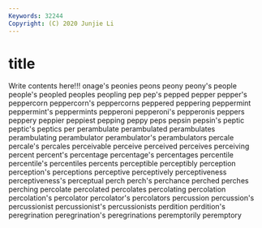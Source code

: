 ```yaml
---
Keywords: 32244
Copyright: (C) 2020 Junjie Li
---
```


# title

Write contents here!!!
onage's 
peonies 
peons 
peony 
peony's 
people 
people's 
peopled 
peoples
peopling 
pep 
pep's 
pepped 
pepper 
pepper's 
peppercorn 
peppercorn's 
peppercorns 
peppered
peppering 
peppermint 
peppermint's 
peppermints 
pepperoni 
pepperoni's 
pepperonis 
peppers 
peppery 
peppier
peppiest 
pepping 
peppy 
peps 
pepsin 
pepsin's 
peptic 
peptic's 
peptics 
per
perambulate 
perambulated 
perambulates 
perambulating 
perambulator 
perambulator's 
perambulators 
percale 
percale's 
percales
perceivable 
perceive 
perceived 
perceives 
perceiving 
percent 
percent's 
percentage 
percentage's 
percentages
percentile 
percentile's 
percentiles 
percents 
perceptible 
perceptibly 
perception 
perception's 
perceptions 
perceptive
perceptively 
perceptiveness 
perceptiveness's 
perceptual 
perch 
perch's 
perchance 
perched 
perches 
perching
percolate 
percolated 
percolates 
percolating 
percolation 
percolation's 
percolator 
percolator's 
percolators 
percussion
percussion's 
percussionist 
percussionist's 
percussionists 
perdition 
perdition's 
peregrination 
peregrination's 
peregrinations 
peremptorily
peremptory 
